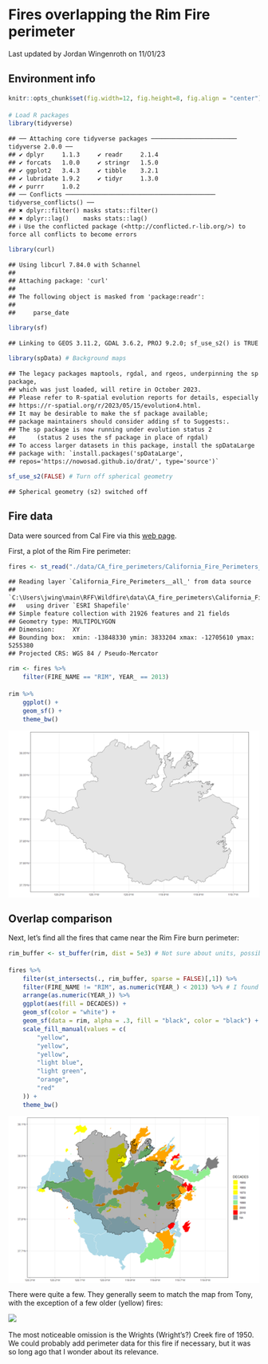 Fires overlapping the Rim Fire perimeter
================
Last updated by Jordan Wingenroth on
11/01/23

## Environment info

``` r
knitr::opts_chunk$set(fig.width=12, fig.height=8, fig.align = "center")

# Load R packages
library(tidyverse)
```

    ## ── Attaching core tidyverse packages ──────────────────────── tidyverse 2.0.0 ──
    ## ✔ dplyr     1.1.3     ✔ readr     2.1.4
    ## ✔ forcats   1.0.0     ✔ stringr   1.5.0
    ## ✔ ggplot2   3.4.3     ✔ tibble    3.2.1
    ## ✔ lubridate 1.9.2     ✔ tidyr     1.3.0
    ## ✔ purrr     1.0.2     
    ## ── Conflicts ────────────────────────────────────────── tidyverse_conflicts() ──
    ## ✖ dplyr::filter() masks stats::filter()
    ## ✖ dplyr::lag()    masks stats::lag()
    ## ℹ Use the conflicted package (<http://conflicted.r-lib.org/>) to force all conflicts to become errors

``` r
library(curl)
```

    ## Using libcurl 7.84.0 with Schannel
    ## 
    ## Attaching package: 'curl'
    ## 
    ## The following object is masked from 'package:readr':
    ## 
    ##     parse_date

``` r
library(sf)
```

    ## Linking to GEOS 3.11.2, GDAL 3.6.2, PROJ 9.2.0; sf_use_s2() is TRUE

``` r
library(spData) # Background maps
```

    ## The legacy packages maptools, rgdal, and rgeos, underpinning the sp package,
    ## which was just loaded, will retire in October 2023.
    ## Please refer to R-spatial evolution reports for details, especially
    ## https://r-spatial.org/r/2023/05/15/evolution4.html.
    ## It may be desirable to make the sf package available;
    ## package maintainers should consider adding sf to Suggests:.
    ## The sp package is now running under evolution status 2
    ##      (status 2 uses the sf package in place of rgdal)
    ## To access larger datasets in this package, install the spDataLarge
    ## package with: `install.packages('spDataLarge',
    ## repos='https://nowosad.github.io/drat/', type='source')`

``` r
sf_use_s2(FALSE) # Turn off spherical geometry
```

    ## Spherical geometry (s2) switched off

## Fire data

Data were sourced from Cal Fire via this [web
page](https://gis.data.ca.gov/maps/e3802d2abf8741a187e73a9db49d68fe/about).

First, a plot of the Rim Fire perimeter:

``` r
fires <- st_read("./data/CA_fire_perimeters/California_Fire_Perimeters__all_.shp")
```

    ## Reading layer `California_Fire_Perimeters__all_' from data source 
    ##   `C:\Users\jwing\main\RFF\Wildfire\data\CA_fire_perimeters\California_Fire_Perimeters__all_.shp' 
    ##   using driver `ESRI Shapefile'
    ## Simple feature collection with 21926 features and 21 fields
    ## Geometry type: MULTIPOLYGON
    ## Dimension:     XY
    ## Bounding box:  xmin: -13848330 ymin: 3833204 xmax: -12705610 ymax: 5255380
    ## Projected CRS: WGS 84 / Pseudo-Mercator

``` r
rim <- fires %>%
    filter(FIRE_NAME == "RIM", YEAR_ == 2013)

rim %>%
    ggplot() +
    geom_sf() +
    theme_bw()
```

<img src="historical_fires_files/figure-gfm/unnamed-chunk-2-1.png" style="display: block; margin: auto;" />

## Overlap comparison

Next, let’s find all the fires that came near the Rim Fire burn
perimeter:

``` r
rim_buffer <- st_buffer(rim, dist = 5e3) # Not sure about units, possibly meters

fires %>%
    filter(st_intersects(., rim_buffer, sparse = FALSE)[,1]) %>%
    filter(FIRE_NAME != "RIM", as.numeric(YEAR_) < 2013) %>% # I found no nearby fires in 2013
    arrange(as.numeric(YEAR_)) %>%
    ggplot(aes(fill = DECADES)) +
    geom_sf(color = "white") +
    geom_sf(data = rim, alpha = .3, fill = "black", color = "black") +
    scale_fill_manual(values = c(
        "yellow",
        "yellow",
        "yellow",
        "light blue",
        "light green",
        "orange",
        "red"
    )) +
    theme_bw()
```

<img src="historical_fires_files/figure-gfm/unnamed-chunk-3-1.png" style="display: block; margin: auto;" />

There were quite a few. They generally seem to match the map from Tony,
with the exception of a few older (yellow) fires:

![](data/tony_map.png)

The most noticeable omission is the Wrights (Wright’s?) Creek fire of
1950. We could probably add perimeter data for this fire if necessary,
but it was so long ago that I wonder about its relevance.
